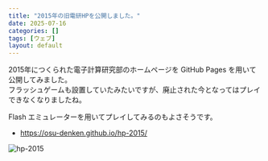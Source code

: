 ```yaml
---
title: "2015年の旧電研HPを公開しました。"
date: 2025-07-16
categories: []
tags: [ウェブ]
layout: default
---
```


2015年につくられた電子計算研究部のホームページを GitHub Pages を用いて公開してみました。<br />
フラッシュゲームも設置していたみたいですが、廃止された今となってはプレイできなくなりましたね。

Flash エミュレーターを用いてプレイしてみるのもよさそうです。

- https://osu-denken.github.io/hp-2015/

![hp-2015](https://osu-denken.github.io/images/2025-07-16-hp-2015.png)
